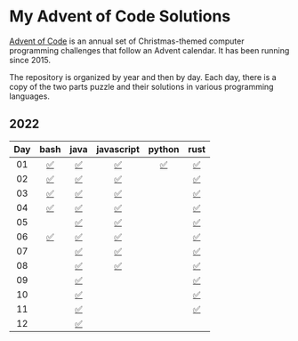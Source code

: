 # My Advent of Code Solutions

[Advent of Code](https://adventofcode.com/) is an annual set of Christmas-themed computer programming challenges that follow an Advent calendar. It has been running since 2015.

The repository is organized by year and then by day. Each day, there is a copy of the two parts puzzle and their solutions in various programming languages.

## 2022
| Day | bash | java | javascript | python | rust |
|:---:|:---:|:---:|:---:|:---:|:---:|
|  01 |[:white_check_mark:](2022/01/bash)|[:white_check_mark:](2022/01/java)|[:white_check_mark:](2022/01/javascript)|[:white_check_mark:](2022/01/python)|[:white_check_mark:](2022/01/rust)|
|  02 |[:white_check_mark:](2022/02/bash)|[:white_check_mark:](2022/02/java)|[:white_check_mark:](2022/02/javascript)| |[:white_check_mark:](2022/02/rust)|
|  03 |[:white_check_mark:](2022/03/bash)|[:white_check_mark:](2022/03/java)|[:white_check_mark:](2022/03/javascript)| |[:white_check_mark:](2022/03/rust)|
|  04 |[:white_check_mark:](2022/04/bash)|[:white_check_mark:](2022/04/java)|[:white_check_mark:](2022/04/javascript)| |[:white_check_mark:](2022/04/rust)|
|  05 | |[:white_check_mark:](2022/05/java)|[:white_check_mark:](2022/05/javascript)| |[:white_check_mark:](2022/05/rust)|
|  06 |[:white_check_mark:](2022/06/bash)|[:white_check_mark:](2022/06/java)|[:white_check_mark:](2022/06/javascript)| |[:white_check_mark:](2022/06/rust)|
|  07 | |[:white_check_mark:](2022/07/java)|[:white_check_mark:](2022/07/javascript)| |[:white_check_mark:](2022/07/rust)|
|  08 | |[:white_check_mark:](2022/08/java)|[:white_check_mark:](2022/08/javascript)| |[:white_check_mark:](2022/08/rust)|
|  09 | |[:white_check_mark:](2022/09/java)| | |[:white_check_mark:](2022/09/rust)|
|  10 | |[:white_check_mark:](2022/10/java)| | |[:white_check_mark:](2022/10/rust)|
|  11 | |[:white_check_mark:](2022/11/java)| | |[:white_check_mark:](2022/11/rust)|
|  12 | |[:white_check_mark:](2022/12/java)| | | |
